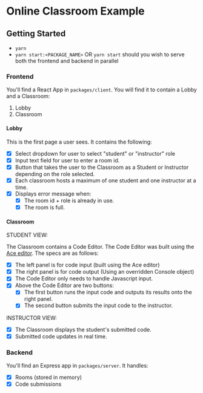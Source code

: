 # Online Classroom Example

## Getting Started

- `yarn`
- `yarn start:<PACKAGE_NAME>` OR `yarn start` should you wish to serve both the frontend and backend in parallel

### Frontend

You'll find a React App in `packages/client`. You will find it to contain a Lobby and a Classroom:

1. Lobby
2. Classroom

#### Lobby

This is the first page a user sees. It contains the following:

- [x] Select dropdown for user to select "student" or "instructor" role
- [x] Input text field for user to enter a room id.
- [x] Button that takes the user to the Classroom as a Student or Instructor depending on the role selected.
- [x] Each classroom hosts a maximum of one student and one instructor at a time.
- [x] Displays error message when:
  - [x] The room id + role is already in use.
  - [x] The room is full.

#### Classroom

STUDENT VIEW:

The Classroom contains a Code Editor. The Code Editor was built using the [Ace editor](https://ace.c9.io/#nav=about). The specs are as follows:

- [x] The left panel is for code input (built using the Ace editor)
- [x] The right panel is for code output (Using an overridden Console object) 
- [x] The Code Editor only needs to handle Javascript input.
- [x] Above the Code Editor are two buttons:
  - [x] The first button runs the input code and outputs its results onto the right panel.
  - [x] The second button submits the input code to the instructor.

INSTRUCTOR VIEW:

- [x] The Classroom displays the student's submitted code.
- [x] Submitted code updates in real time.

### Backend

You'll find an Express app in `packages/server`. It handles:

- [x] Rooms (stored in memory)
- [x] Code submissions
